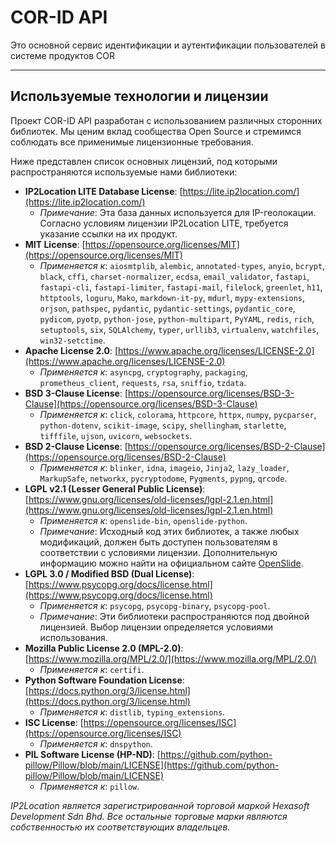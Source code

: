# COR-ID API

Это основной сервис идентификации и аутентификации пользователей в системе продуктов COR

---

## Используемые технологии и лицензии

Проект COR-ID API разработан с использованием различных сторонних библиотек. Мы ценим вклад сообщества Open Source и стремимся соблюдать все применимые лицензионные требования.

Ниже представлен список основных лицензий, под которыми распространяются используемые нами библиотеки:

* **IP2Location LITE Database License**: [https://lite.ip2location.com/](https://lite.ip2location.com/)
    * *Примечание*: Эта база данных используется для IP-геолокации. Согласно условиям лицензии IP2Location LITE, требуется указание ссылки на их продукт.
* **MIT License**: [https://opensource.org/licenses/MIT](https://opensource.org/licenses/MIT)
    * *Применяется к*: `aiosmtplib`, `alembic`, `annotated-types`, `anyio`, `bcrypt`, `black`, `cffi`, `charset-normalizer`, `ecdsa`, `email_validator`, `fastapi`, `fastapi-cli`, `fastapi-limiter`, `fastapi-mail`, `filelock`, `greenlet`, `h11`, `httptools`, `loguru`, `Mako`, `markdown-it-py`, `mdurl`, `mypy-extensions`, `orjson`, `pathspec`, `pydantic`, `pydantic-settings`, `pydantic_core`, `pydicom`, `pyotp`, `python-jose`, `python-multipart`, `PyYAML`, `redis`, `rich`, `setuptools`, `six`, `SQLAlchemy`, `typer`, `urllib3`, `virtualenv`, `watchfiles`, `win32-setctime`.
* **Apache License 2.0**: [https://www.apache.org/licenses/LICENSE-2.0](https://www.apache.org/licenses/LICENSE-2.0)
    * *Применяется к*: `asyncpg`, `cryptography`, `packaging`, `prometheus_client`, `requests`, `rsa`, `sniffio`, `tzdata`.
* **BSD 3-Clause License**: [https://opensource.org/licenses/BSD-3-Clause](https://opensource.org/licenses/BSD-3-Clause)
    * *Применяется к*: `click`, `colorama`, `httpcore`, `httpx`, `numpy`, `pycparser`, `python-dotenv`, `scikit-image`, `scipy`, `shellingham`, `starlette`, `tifffile`, `ujson`, `uvicorn`, `websockets`.
* **BSD 2-Clause License**: [https://opensource.org/licenses/BSD-2-Clause](https://opensource.org/licenses/BSD-2-Clause)
    * *Применяется к*: `blinker`, `idna`, `imageio`, `Jinja2`, `lazy_loader`, `MarkupSafe`, `networkx`, `pycryptodome`, `Pygments`, `pypng`, `qrcode`.
* **LGPL v2.1 (Lesser General Public License)**: [https://www.gnu.org/licenses/old-licenses/lgpl-2.1.en.html](https://www.gnu.org/licenses/old-licenses/lgpl-2.1.en.html)
    * *Применяется к*: `openslide-bin`, `openslide-python`.
    * *Примечание*: Исходный код этих библиотек, а также любых модификаций, должен быть доступен пользователям в соответствии с условиями лицензии. Дополнительную информацию можно найти на официальном сайте [OpenSlide](https://openslide.org/documentation/licensing/).
* **LGPL 3.0 / Modified BSD (Dual License)**: [https://www.psycopg.org/docs/license.html](https://www.psycopg.org/docs/license.html)
    * *Применяется к*: `psycopg`, `psycopg-binary`, `psycopg-pool`.
    * *Примечание*: Эти библиотеки распространяются под двойной лицензией. Выбор лицензии определяется условиями использования.
* **Mozilla Public License 2.0 (MPL-2.0)**: [https://www.mozilla.org/MPL/2.0/](https://www.mozilla.org/MPL/2.0/)
    * *Применяется к*: `certifi`.
* **Python Software Foundation License**: [https://docs.python.org/3/license.html](https://docs.python.org/3/license.html)
    * *Применяется к*: `distlib`, `typing_extensions`.
* **ISC License**: [https://opensource.org/licenses/ISC](https://opensource.org/licenses/ISC)
    * *Применяется к*: `dnspython`.
* **PIL Software License (HP-ND)**: [https://github.com/python-pillow/Pillow/blob/main/LICENSE](https://github.com/python-pillow/Pillow/blob/main/LICENSE)
    * *Применяется к*: `pillow`.

*IP2Location является зарегистрированной торговой маркой Hexasoft Development Sdn Bhd. Все остальные торговые марки являются собственностью их соответствующих владельцев.*
